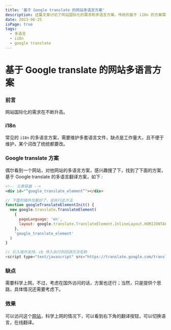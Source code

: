 ```yaml
---
title: '基于 Google translate 的网站多语言方案'
description: 这篇文章讨论了网站国际化的需求和多语言方案。传统的基于 i18n 的方案需要维护多套语言文件，工作量大，不便于维护。这里提出了基于 Google 翻译的方案，需要科学上网，但是在国外访问还行。建议具体情况具体考虑。
date: 2023-06-25
isPage: true
tags:
  - 多语言
  - i18n
  - google translate
---
```


# 基于 Google translate 的网站多语言方案

### 前言

网站国际化的需求在不断升高。

### i18n

常见的 `i18n` 的多语言方案，需要维护多套语言文件，缺点是工作量大，且不便于维护，某个词改了统统都要改。

### Google translate 方案

偶尔看到一个网站，对他网站的多语言方案，感兴趣搜了下，找到了下面的方案，基于 Google translate 的多语言翻译方案，如下 :

```html
<!-- 元素容器 -->
<div id="”google_translate_element”"></div>
```

```js
// 下面的插件加载好了，会执行此方法
function googleTranslateElementInit() {
  new google.translate.TranslateElement(
    {
      pageLanguage: 'en',
      layout: google.translate.TranslateElement.InlineLayout.HORIZONTAL
    },
    'google_translate_element'
  )
}
```

```js
// 引入插件支持，cb 传入执行的回调方法名称
<script type="text/javascript" src="https://translate.google.com/translate_a/element.js?cb=googleTranslateElementInit"></script>
```

### 缺点

需要科学上网，不过，考虑在国外访问的话，方案也还行；当然，只是提供个思路，具体情况还需要考虑下。

### 效果

可以访问这个[网站](https://bayi-95.eu.org/pages/articles/)，科学上网的情况下，可以看到右下角的翻译按钮，可以切换语言，在线翻译。

